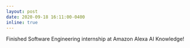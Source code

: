 ```yaml
---
layout: post
date: 2020-09-18 16:11:00-0400
inline: true
---
```

Finished Software Engineering internship at Amazon Alexa AI Knowledge!

